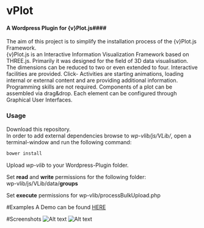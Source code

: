 vPlot
========

#### A Wordpress Plugin for {v}Plot.js####
The aim of this project is to simplify the installation process of the {v}Plot.js Framework.<br />
{v}Plot.js is an Interactive Information Visualization Framework based on THREE.js.
Primarily it was designed for the field of 3D data visualisation. The dimensions can be reduced to two or even extended to four. Interactive facilities are provided. Click- Activities are starting animations, loading internal or external content and are providing additional information. Programming skills are not required. Components of a plot can be assembled via drag&drop. Each element can be configured through Graphical User Interfaces.

### Usage ###
Download this repository.<br />
In order to add external dependencies browse to <i>wp-vlib/js/VLib/</i>, open a terminal-window and run the following command:
```html
bower install
```
Upload <i>wp-vlib</i> to your Wordpress-Plugin folder.<br />

Set <b>read</b> and <b>write</b> permissions for the following folder:<br />
wp-vlib/js/VLib/data/<b>groups</b>

Set <b>execute</b> permissions for
wp-vlib/processBulkUpload.php

#Examples
A Demo can be found [HERE](http://vplot.yettie.at/)

#Screenshots
![Alt text](http://yettie.at/showcase/vplot/backend.png?raw=true "Backend")
![Alt text](http://yettie.at/showcase/vplot/frontend.png?raw=true "Frontend")
